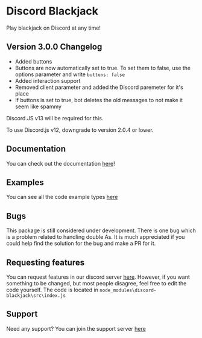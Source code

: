 # Discord Blackjack
Play blackjack on Discord at any time!

## Version 3.0.0 Changelog
- Added buttons
- Buttons are now automatically set to true. To set them to false, use the options parameter and write `buttons: false`
- Added interaction support
- Removed client parameter and added the Discord paremeter for it's place
- If buttons is set to true, bot deletes the old messages to not make it seem like spammy

Discord.JS v13 will be required for this.

To use Discord.js v12, downgrade to version 2.0.4 or lower.

## Documentation
You can check out the documentation [here](https://17ashishemmanuel.gitbook.io/discord-blackjack)!

## Examples
You can see all the code example types [here](https://17ashishemmanuel.gitbook.io/discord-blackjack/examples)

## Bugs
This package is still considered under development. There is one bug which is a problem related to handling double As.
It is much appreciated if you could help find the solution for the bug and make a PR for it.

## Requesting features
You can request features in our discord server [here](https://discord.gg/DcC4xFfTnB).
However, if you want something to be changed, but most people disagree, feel free to edit the code yourself.
The code is located in `node_modules\discord-blackjack\src\index.js`

## Support
Need any support? You can join the support server [here](https://discord.gg/DcC4xFfTnB)